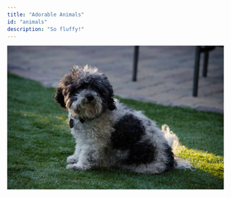 ```yaml
---
title: "Adorable Animals"
id: "animals"
description: "So fluffy!"
---
```


<img class='full-width shadow' src='/assets/fluff/trudi.jpg'>